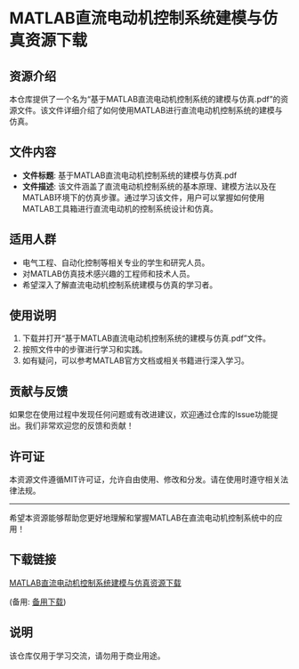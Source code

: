 # MATLAB直流电动机控制系统建模与仿真资源下载

## 资源介绍

本仓库提供了一个名为“基于MATLAB直流电动机控制系统的建模与仿真.pdf”的资源文件。该文件详细介绍了如何使用MATLAB进行直流电动机控制系统的建模与仿真。

## 文件内容

- **文件标题**: 基于MATLAB直流电动机控制系统的建模与仿真.pdf
- **文件描述**: 该文件涵盖了直流电动机控制系统的基本原理、建模方法以及在MATLAB环境下的仿真步骤。通过学习该文件，用户可以掌握如何使用MATLAB工具箱进行直流电动机的控制系统设计和仿真。

## 适用人群

- 电气工程、自动化控制等相关专业的学生和研究人员。
- 对MATLAB仿真技术感兴趣的工程师和技术人员。
- 希望深入了解直流电动机控制系统建模与仿真的学习者。

## 使用说明

1. 下载并打开“基于MATLAB直流电动机控制系统的建模与仿真.pdf”文件。
2. 按照文件中的步骤进行学习和实践。
3. 如有疑问，可以参考MATLAB官方文档或相关书籍进行深入学习。

## 贡献与反馈

如果您在使用过程中发现任何问题或有改进建议，欢迎通过仓库的Issue功能提出。我们非常欢迎您的反馈和贡献！

## 许可证

本资源文件遵循MIT许可证，允许自由使用、修改和分发。请在使用时遵守相关法律法规。

---

希望本资源能够帮助您更好地理解和掌握MATLAB在直流电动机控制系统中的应用！

## 下载链接
[MATLAB直流电动机控制系统建模与仿真资源下载](https://pan.quark.cn/s/15e82dc0f013) 

(备用: [备用下载](https://pan.baidu.com/s/1ieoJ0L22vJxgsUwK660gKg?pwd=ypqw))

## 说明

该仓库仅用于学习交流，请勿用于商业用途。
